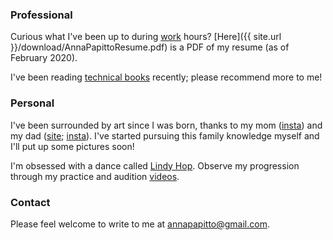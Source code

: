 ### Professional

Curious what I've been up to during [work](https://www.linkedin.com/in/anna-papitto/) hours? [Here]({{ site.url }}/download/AnnaPapittoResume.pdf) is a PDF of my resume (as of February 2020).

I've been reading [technical books](https://www.goodreads.com/review/list/107974217-anna-papitto?shelf=technical) recently; please recommend more to me!

### Personal

I've been surrounded by art since I was born, thanks to my mom ([insta](https://www.instagram.com/amei_art_gallery/)) and my dad ([site](https://www.brucepapitto.com/); [insta](https://www.instagram.com/brucepapittostudio/)). I've started pursuing this family knowledge myself and I'll put up some pictures soon!

I'm obsessed with a dance called [Lindy Hop](https://en.wikipedia.org/wiki/Lindy_Hop). Observe my progression through my practice and audition [videos](https://www.youtube.com/playlist?list=PLleMhVsxATAS5iZEDKibwG61kd76IkB3M).

### Contact

Please feel welcome to write to me at [annapapitto@gmail.com](mailto:annapapitto@gmail.com).
